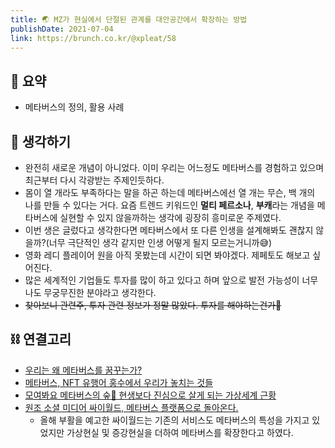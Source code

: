 ```yaml
---
title: 🌏 MZ가 현실에서 단절된 관계를 대안공간에서 확장하는 방법 
publishDate: 2021-07-04
link: https://brunch.co.kr/@xpleat/58
---
```

## 📝 요약
- 메타버스의 정의, 활용 사례

## 🤔 생각하기
- 완전히 새로운 개념이 아니었다. 이미 우리는 어느정도 메타버스를 경험하고 있으며 최근부터 다시 각광받는 주제인듯하다.
- 몸이 열 개라도 부족하다는 말을 하곤 하는데 메타버스에선 열 개는 무슨, 백 개의 나를 만들 수 있다는 거다. 요즘 트렌드 키워드인 **멀티 페르소나**, **부캐**라는 개념을 메타버스에 실현할 수 있지 않을까하는 생각에 굉장히 흥미로운 주제였다.
- 이번 생은 글렀다고 생각한다면 메타버스에서 또 다른 인생을 설계해봐도 괜찮지 않을까?(너무 극단적인 생각 같지만 인생 어떻게 될지 모르는거니까😅)
- 영화 레디 플레이어 원을 아직 못봤는데 시간이 되면 봐야겠다. 제페토도 해보고 싶어진다.
- 많은 세계적인 기업들도 투자를 많이 하고 있다고 하며 앞으로 발전 가능성이 너무나도 무궁무진한 분야라고 생각한다.
- ~~찾아보니 관련주, 투자 관련 정보가 정말 많았다. 투자를 해야하는건가🤩~~



## ⛓ 연결고리
- [우리는 왜 메타버스를 꿈꾸는가?](https://brunch.co.kr/@showpd/91)
- [메타버스, NFT 유행어 홍수에서 우리가 놓치는 것들](https://medium.com/coinplug/%EB%A9%94%ED%83%80%EB%B2%84%EC%8A%A4-nft-%EC%9C%A0%ED%96%89%EC%96%B4-%ED%99%8D%EC%88%98%EC%97%90%EC%84%9C-%EC%9A%B0%EB%A6%AC%EA%B0%80-%EB%86%93%EC%B9%98%EB%8A%94-%EA%B2%83%EB%93%A4-13c3a3b07ee0)
- [모여봐요 메타버스의 숲🌳 현생보다 진심으로 살게 되는 가상세계 근황](https://www.youtube.com/watch?v=O0Kn5CCatM8)
- [원조 소셜 미디어 싸이월드, 메타버스 플랫폼으로 돌아온다.](http://times.postech.ac.kr/news/articleView.html?idxno=21573)
    - 올해 부활을 예고한 싸이월드는 기존의 서비스도 메타버스의 특성을 가지고 있었지만 가상현실 및 증강현실을 더하여 메타버스를 확장한다고 하였다.
